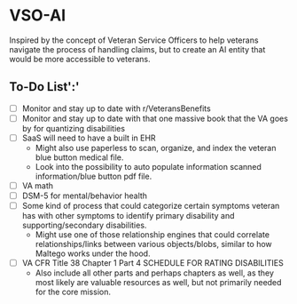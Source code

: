 # VSO-AI

Inspired by the concept of Veteran Service Officers to help veterans navigate the process of handling claims, but to create an AI entity that would be more accessible to veterans.

## To-Do List':'

- [ ] Monitor and stay up to date with r/VeteransBenefits
- [ ] Monitor and stay up to date with that one massive book that the VA goes by for quantizing disabilities
- [ ] SaaS will need to have a built in EHR
  - Might also use paperless to scan, organize, and index the veteran blue button medical file.
  - Look into the possibility to auto populate information scanned information/blue button pdf file.
- [ ] VA math
- [ ] DSM-5 for mental/behavior health
- [ ] Some kind of process that could categorize certain symptoms veteran has with other symptoms to identify primary disability and supporting/secondary disabilities.
  - Might use one of those relationship engines that could correlate relationships/links between various objects/blobs, similar to how Maltego works under the hood.
- [ ] VA CFR Title 38 Chapter 1 Part 4 SCHEDULE FOR RATING DISABILITIES
  - Also include all other parts and perhaps chapters as well, as they most likely are valuable resources as well, but not primarily needed for the core mission.
